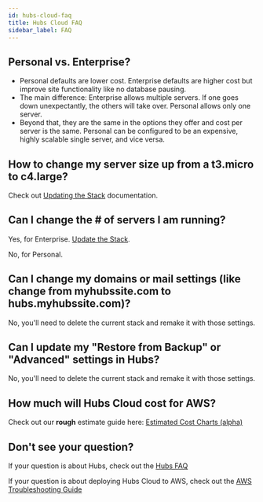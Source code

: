 ```yaml
---
id: hubs-cloud-faq
title: Hubs Cloud FAQ
sidebar_label: FAQ
---
```


## Personal vs. Enterprise?

- Personal defaults are lower cost. Enterprise defaults are higher cost but improve site functionality like no database pausing.
- The main difference: Enterprise allows multiple servers. If one goes down unexpectantly, the others will take over. Personal allows only one server.
- Beyond that, they are the same in the options they offer and cost per server is the same. Personal can be configured to be an expensive, highly scalable single server, and vice versa.

## How to change my server size up from a t3.micro to c4.large?

Check out [Updating the Stack](./hubs-cloud-aws-updating-the-stack.md) documentation.

## Can I change the # of servers I am running?

Yes, for Enterprise. [Update the Stack](./hubs-cloud-aws-updating-the-stack.md).

No, for Personal.

## Can I change my domains or mail settings (like change from myhubssite.com to hubs.myhubssite.com)?

No, you'll need to delete the current stack and remake it with those settings.

## Can I update my "Restore from Backup" or "Advanced" settings in Hubs?

No, you'll need to delete the current stack and remake it with those settings.

## How much will Hubs Cloud cost for AWS?

Check out our **rough** estimate guide here: [Estimated Cost Charts (alpha)](./hubs-cloud-aws-estimated-cost-charts.md)

## Don't see your question?

If your question is about Hubs, check out the [Hubs FAQ](./hubs-cloud-faq.md)

If your question is about deploying Hubs Cloud to AWS, check out the [AWS Troubleshooting Guide](./hubs-cloud-aws-troubleshooting.md)
